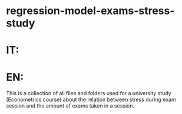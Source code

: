 # regression-model-exams-stress-study

# IT:

# EN:
This is a collection of all files and folders used for a university study (Econometrics course) about the relation between stress during exam session and the amount of exams taken in a session.
